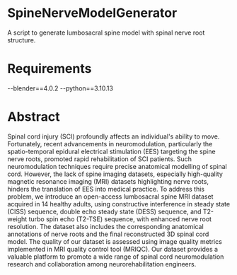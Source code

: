 # SpineNerveModelGenerator

A script to generate lumbosacral spine model with spinal nerve root structure.

# Requirements

--blender==4.0.2
--python==3.10.13

# Abstract
Spinal cord injury (SCI) profoundly affects an individual's ability to move. Fortunately, recent advancements in neuromodulation, particularly the spatio-temporal epidural electrical stimulation (EES) targeting the spine nerve roots, promoted rapid rehabilitation of SCI patients. Such neuromodulation techniques require precise anatomical modelling of spinal cord. However, the lack of spine imaging datasets, especially high-quality magnetic resonance imaging (MRI) datasets highlighting nerve roots, hinders the translation of EES into medical practice. To address this problem, we introduce an open-access lumbosacral spine MRI dataset acquired in 14 healthy adults, using constructive interference in steady state (CISS) sequence, double echo steady state (DESS) sequence, and T2-weight turbo spin echo (T2-TSE) sequence, with enhanced nerve root resolution. The dataset also includes the corresponding anatomical annotations of nerve roots and the final reconstructed 3D spinal cord model. The quality of our dataset is assessed using image quality metrics implemented in MRI quality control tool (MRIQC). Our dataset provides a valuable platform to promote a wide range of spinal cord neuromodulation research and collaboration among neurorehabilitation engineers. 
